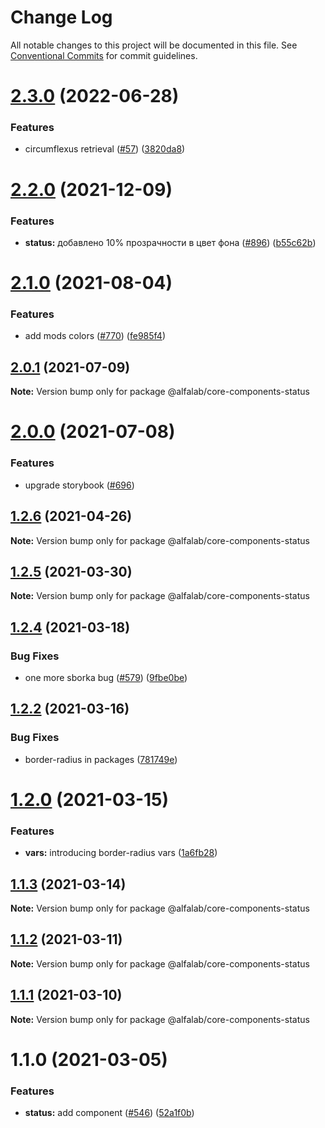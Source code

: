 # Change Log

All notable changes to this project will be documented in this file.
See [Conventional Commits](https://conventionalcommits.org) for commit guidelines.

# [2.3.0](https://github.com/core-ds/core-components/compare/@alfalab/core-components-status@2.2.2...@alfalab/core-components-status@2.3.0) (2022-06-28)


### Features

* circumflexus retrieval ([#57](https://github.com/core-ds/core-components/issues/57)) ([3820da8](https://github.com/core-ds/core-components/commit/3820da818bcdcbee6904c648b3e29c3c828fe202))





# [2.2.0](https://github.com/core-ds/core-components/compare/@alfalab/core-components-status@2.1.0...@alfalab/core-components-status@2.2.0) (2021-12-09)


### Features

* **status:** добавлено 10% прозрачности в цвет фона ([#896](https://github.com/core-ds/core-components/issues/896)) ([b55c62b](https://github.com/core-ds/core-components/commit/b55c62b49cc52a15ff7497b9ad329773fba15959))





# [2.1.0](https://github.com/core-ds/core-components/compare/@alfalab/core-components-status@2.0.1...@alfalab/core-components-status@2.1.0) (2021-08-04)


### Features

* add mods colors ([#770](https://github.com/core-ds/core-components/issues/770)) ([fe985f4](https://github.com/core-ds/core-components/commit/fe985f467b4d47a5152e168d2ab3846872d1a574))





## [2.0.1](https://github.com/core-ds/core-components/compare/@alfalab/core-components-status@2.0.0...@alfalab/core-components-status@2.0.1) (2021-07-09)

**Note:** Version bump only for package @alfalab/core-components-status





# [2.0.0](https://github.com/core-ds/core-components/compare/@alfalab/core-components-status@1.2.6...@alfalab/core-components-status@2.0.0) (2021-07-08)


### Features

* upgrade storybook ([#696](https://github.com/core-ds/core-components/issues/696))

## [1.2.6](https://github.com/core-ds/core-components/compare/@alfalab/core-components-status@1.2.5...@alfalab/core-components-status@1.2.6) (2021-04-26)

**Note:** Version bump only for package @alfalab/core-components-status





## [1.2.5](https://github.com/core-ds/core-components/compare/@alfalab/core-components-status@1.2.4...@alfalab/core-components-status@1.2.5) (2021-03-30)

**Note:** Version bump only for package @alfalab/core-components-status





## [1.2.4](https://github.com/core-ds/core-components/compare/@alfalab/core-components-status@1.2.2...@alfalab/core-components-status@1.2.4) (2021-03-18)


### Bug Fixes

* one more sborka bug ([#579](https://github.com/core-ds/core-components/issues/579)) ([9fbe0be](https://github.com/core-ds/core-components/commit/9fbe0beca56ec5971de78b3f6cda25305b260efc))





## [1.2.2](https://github.com/core-ds/core-components/compare/@alfalab/core-components-status@1.2.0...@alfalab/core-components-status@1.2.2) (2021-03-16)


### Bug Fixes

* border-radius in packages ([781749e](https://github.com/core-ds/core-components/commit/781749ef38aefd5a6707ac56d2e297dce9f3e073))





# [1.2.0](https://github.com/core-ds/core-components/compare/@alfalab/core-components-status@1.1.3...@alfalab/core-components-status@1.2.0) (2021-03-15)


### Features

* **vars:** introducing border-radius vars ([1a6fb28](https://github.com/core-ds/core-components/commit/1a6fb287bcfab50048c3a9100645b4dee8cd3395))





## [1.1.3](https://github.com/core-ds/core-components/compare/@alfalab/core-components-status@1.1.2...@alfalab/core-components-status@1.1.3) (2021-03-14)

**Note:** Version bump only for package @alfalab/core-components-status





## [1.1.2](https://github.com/core-ds/core-components/compare/@alfalab/core-components-status@1.1.1...@alfalab/core-components-status@1.1.2) (2021-03-11)

**Note:** Version bump only for package @alfalab/core-components-status





## [1.1.1](https://github.com/core-ds/core-components/compare/@alfalab/core-components-status@1.1.0...@alfalab/core-components-status@1.1.1) (2021-03-10)

**Note:** Version bump only for package @alfalab/core-components-status





# 1.1.0 (2021-03-05)


### Features

* **status:** add component ([#546](https://github.com/core-ds/core-components/issues/546)) ([52a1f0b](https://github.com/core-ds/core-components/commit/52a1f0bd8578fe34d1c214b93a363e7b76621c17))

